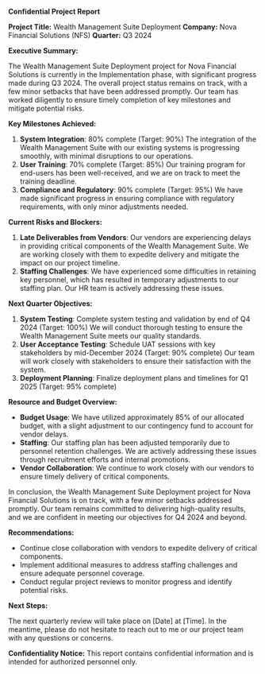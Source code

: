 **Confidential Project Report**

**Project Title:** Wealth Management Suite Deployment
**Company:** Nova Financial Solutions (NFS)
**Quarter:** Q3 2024

**Executive Summary:**

The Wealth Management Suite Deployment project for Nova Financial Solutions is currently in the Implementation phase, with significant progress made during Q3 2024. The overall project status remains on track, with a few minor setbacks that have been addressed promptly. Our team has worked diligently to ensure timely completion of key milestones and mitigate potential risks.

**Key Milestones Achieved:**

1. **System Integration**: 80% complete (Target: 90%)
The integration of the Wealth Management Suite with our existing systems is progressing smoothly, with minimal disruptions to our operations.
2. **User Training**: 70% complete (Target: 85%)
Our training program for end-users has been well-received, and we are on track to meet the training deadline.
3. **Compliance and Regulatory**: 90% complete (Target: 95%)
We have made significant progress in ensuring compliance with regulatory requirements, with only minor adjustments needed.

**Current Risks and Blockers:**

1. **Late Deliverables from Vendors**: Our vendors are experiencing delays in providing critical components of the Wealth Management Suite. We are working closely with them to expedite delivery and mitigate the impact on our project timeline.
2. **Staffing Challenges**: We have experienced some difficulties in retaining key personnel, which has resulted in temporary adjustments to our staffing plan. Our HR team is actively addressing these issues.

**Next Quarter Objectives:**

1. **System Testing**: Complete system testing and validation by end of Q4 2024 (Target: 100%)
We will conduct thorough testing to ensure the Wealth Management Suite meets our quality standards.
2. **User Acceptance Testing**: Schedule UAT sessions with key stakeholders by mid-December 2024 (Target: 90% complete)
Our team will work closely with stakeholders to ensure their satisfaction with the system.
3. **Deployment Planning**: Finalize deployment plans and timelines for Q1 2025 (Target: 95% complete)

**Resource and Budget Overview:**

* **Budget Usage**: We have utilized approximately 85% of our allocated budget, with a slight adjustment to our contingency fund to account for vendor delays.
* **Staffing**: Our staffing plan has been adjusted temporarily due to personnel retention challenges. We are actively addressing these issues through recruitment efforts and internal promotions.
* **Vendor Collaboration**: We continue to work closely with our vendors to ensure timely delivery of critical components.

In conclusion, the Wealth Management Suite Deployment project for Nova Financial Solutions is on track, with a few minor setbacks addressed promptly. Our team remains committed to delivering high-quality results, and we are confident in meeting our objectives for Q4 2024 and beyond.

**Recommendations:**

* Continue close collaboration with vendors to expedite delivery of critical components.
* Implement additional measures to address staffing challenges and ensure adequate personnel coverage.
* Conduct regular project reviews to monitor progress and identify potential risks.

**Next Steps:**

The next quarterly review will take place on [Date] at [Time]. In the meantime, please do not hesitate to reach out to me or our project team with any questions or concerns.

**Confidentiality Notice:**
This report contains confidential information and is intended for authorized personnel only.